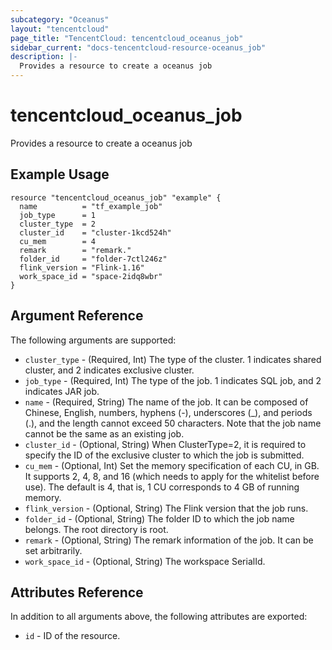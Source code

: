 ```yaml
---
subcategory: "Oceanus"
layout: "tencentcloud"
page_title: "TencentCloud: tencentcloud_oceanus_job"
sidebar_current: "docs-tencentcloud-resource-oceanus_job"
description: |-
  Provides a resource to create a oceanus job
---
```


# tencentcloud_oceanus_job

Provides a resource to create a oceanus job

## Example Usage

```hcl
resource "tencentcloud_oceanus_job" "example" {
  name          = "tf_example_job"
  job_type      = 1
  cluster_type  = 2
  cluster_id    = "cluster-1kcd524h"
  cu_mem        = 4
  remark        = "remark."
  folder_id     = "folder-7ctl246z"
  flink_version = "Flink-1.16"
  work_space_id = "space-2idq8wbr"
}
```

## Argument Reference

The following arguments are supported:

* `cluster_type` - (Required, Int) The type of the cluster. 1 indicates shared cluster, and 2 indicates exclusive cluster.
* `job_type` - (Required, Int) The type of the job. 1 indicates SQL job, and 2 indicates JAR job.
* `name` - (Required, String) The name of the job. It can be composed of Chinese, English, numbers, hyphens (-), underscores (_), and periods (.), and the length cannot exceed 50 characters. Note that the job name cannot be the same as an existing job.
* `cluster_id` - (Optional, String) When ClusterType=2, it is required to specify the ID of the exclusive cluster to which the job is submitted.
* `cu_mem` - (Optional, Int) Set the memory specification of each CU, in GB. It supports 2, 4, 8, and 16 (which needs to apply for the whitelist before use). The default is 4, that is, 1 CU corresponds to 4 GB of running memory.
* `flink_version` - (Optional, String) The Flink version that the job runs.
* `folder_id` - (Optional, String) The folder ID to which the job name belongs. The root directory is root.
* `remark` - (Optional, String) The remark information of the job. It can be set arbitrarily.
* `work_space_id` - (Optional, String) The workspace SerialId.

## Attributes Reference

In addition to all arguments above, the following attributes are exported:

* `id` - ID of the resource.




